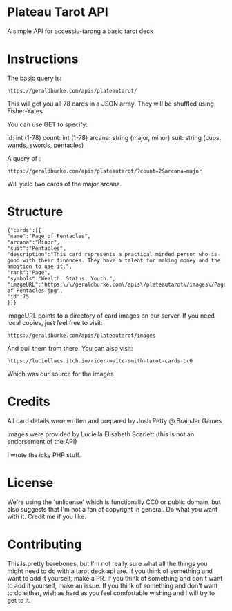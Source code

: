 # Plateau Tarot API

A simple API for accessiu-tarong a basic tarot deck

# Instructions

The basic query is:

`https://geraldburke.com/apis/plateautarot/`

This will get you all 78 cards in a JSON array. They will be shuffled using Fisher-Yates

You can use GET to specify:

id: int (1-78)
count: int (1-78)
arcana: string (major, minor)
suit: string (cups, wands, swords, pentacles)

A query of :

`https://geraldburke.com/apis/plateautarot/?count=2&arcana=major`

Will yield two cards of the major arcana.

# Structure

```
{"cards":[{
"name":"Page of Pentacles",
"arcana":"Minor",
"suit":"Pentacles",
"description":"This card represents a practical minded person who is good with their finances. They have a talent for making money and the ambition to use it.",
"rank":"Page",
"symbols":"Wealth. Status. Youth.",
"imageURL":"https:\/\/geraldburke.com\/apis\/plateautarot\/images\/Page of Pentacles.jpg",
"id":75
}]}
```

imageURL points to a directory of card images on our server. If you need local copies, just feel free to visit:

`https://geraldburke.com/apis/plateautarot/images`

And pull them from there. You can also visit:

`https://luciellaes.itch.io/rider-waite-smith-tarot-cards-cc0`

Which was our source for the images

# Credits

All card details were written and prepared by Josh Petty @ BrainJar Games

Images were provided by Luciella Elisabeth Scarlett (this is not an endorsement of the API)

I wrote the icky PHP stuff.

# License

We're using the 'unlicense' which is functionally CC0 or public domain, but also suggests that I'm not a fan of copyright in general. 
Do what you want with it. Credit me if you like.

# Contributing

This is pretty barebones, but I'm not really sure what all the things you might need to do with a tarot deck api are.
If you think of something and want to add it yourself, make a PR.
If you think of something and don't want to add it yourself, make an issue.
If you think of something and don't want to do either, wish as hard as you feel comfortable wishing and I will try to get to it.
